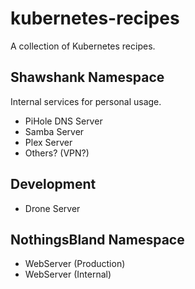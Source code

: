 # kubernetes-recipes
A collection of Kubernetes recipes.

## Shawshank Namespace

Internal services for personal usage.

- PiHole DNS Server
- Samba Server
- Plex Server
- Others? (VPN?)

## Development

- Drone Server

## NothingsBland Namespace

- WebServer (Production)
- WebServer (Internal)
